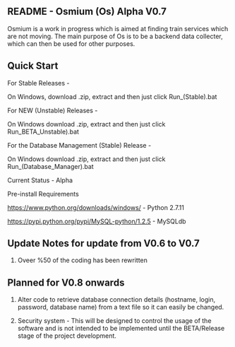README - Osmium (Os) Alpha V0.7
--------------
Osmium is a work in progress which is aimed at finding train services which are not moving. The main purpose of Os is to be a backend data collecter, which can then be used for other purposes.

Quick Start
--------------
For Stable Releases -

On Windows, download .zip, extract and then just click 
Run_(Stable).bat

For NEW (Unstable) Releases -

On Windows download .zip, extract and then just click 
Run_BETA_Unstable).bat

For the Database Management (Stable) Release -

On Windows download .zip, extract and then just click 
Run_(Database_Manager).bat

Current Status - Alpha

Pre-install Requirements

https://www.python.org/downloads/windows/ - Python 2.7.11

https://pypi.python.org/pypi/MySQL-python/1.2.5 - MySQLdb


Update Notes for update from V0.6 to V0.7
--------------
1. Oveer %50 of the coding has been rewritten

Planned for V0.8 onwards
--------------
1. Alter code to retrieve database connection details (hostname, login, password, database name) from a text file so it can easily be changed.

2. Security system - This will be designed to control the usage of the software and is not intended to be implemented until the BETA/Release stage of the project development.

